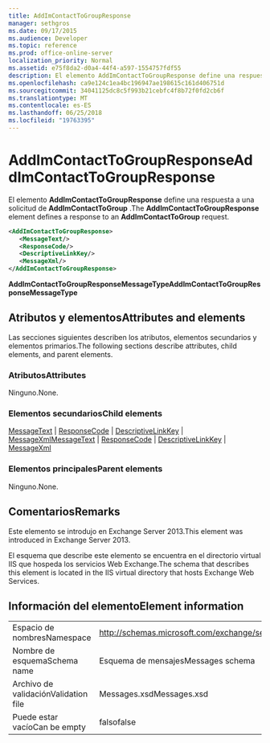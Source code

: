```yaml
---
title: AddImContactToGroupResponse
manager: sethgros
ms.date: 09/17/2015
ms.audience: Developer
ms.topic: reference
ms.prod: office-online-server
localization_priority: Normal
ms.assetid: e75f8da2-d0a4-44f4-a597-1554757fdf55
description: El elemento AddImContactToGroupResponse define una respuesta a una solicitud de AddImContactToGroup.
ms.openlocfilehash: ca9e124c1ea4bc196947ae198615c161d406751d
ms.sourcegitcommit: 34041125dc8c5f993b21cebfc4f8b72f0fd2cb6f
ms.translationtype: MT
ms.contentlocale: es-ES
ms.lasthandoff: 06/25/2018
ms.locfileid: "19763395"
---
```

# <a name="addimcontacttogroupresponse"></a><span data-ttu-id="6af6f-103">AddImContactToGroupResponse</span><span class="sxs-lookup"><span data-stu-id="6af6f-103">AddImContactToGroupResponse</span></span>

<span data-ttu-id="6af6f-104">El elemento **AddImContactToGroupResponse** define una respuesta a una solicitud de **AddImContactToGroup** .</span><span class="sxs-lookup"><span data-stu-id="6af6f-104">The **AddImContactToGroupResponse** element defines a response to an **AddImContactToGroup** request.</span></span> 
  
```XML
<AddImContactToGroupResponse>
   <MessageText/>
   <ResponseCode/>
   <DescriptiveLinkKey/>
   <MessageXml/>
</AddImContactToGroupResponse>
```

 <span data-ttu-id="6af6f-105">**AddImContactToGroupResponseMessageType**</span><span class="sxs-lookup"><span data-stu-id="6af6f-105">**AddImContactToGroupResponseMessageType**</span></span>
## <a name="attributes-and-elements"></a><span data-ttu-id="6af6f-106">Atributos y elementos</span><span class="sxs-lookup"><span data-stu-id="6af6f-106">Attributes and elements</span></span>

<span data-ttu-id="6af6f-107">Las secciones siguientes describen los atributos, elementos secundarios y elementos primarios.</span><span class="sxs-lookup"><span data-stu-id="6af6f-107">The following sections describe attributes, child elements, and parent elements.</span></span>
  
### <a name="attributes"></a><span data-ttu-id="6af6f-108">Atributos</span><span class="sxs-lookup"><span data-stu-id="6af6f-108">Attributes</span></span>

<span data-ttu-id="6af6f-109">Ninguno.</span><span class="sxs-lookup"><span data-stu-id="6af6f-109">None.</span></span>
  
### <a name="child-elements"></a><span data-ttu-id="6af6f-110">Elementos secundarios</span><span class="sxs-lookup"><span data-stu-id="6af6f-110">Child elements</span></span>

<span data-ttu-id="6af6f-111">[MessageText](messagetext.md) | [ResponseCode](responsecode.md) | [DescriptiveLinkKey](descriptivelinkkey.md) | [MessageXml](messagexml.md)</span><span class="sxs-lookup"><span data-stu-id="6af6f-111">[MessageText](messagetext.md) | [ResponseCode](responsecode.md) | [DescriptiveLinkKey](descriptivelinkkey.md) | [MessageXml](messagexml.md)</span></span>
  
### <a name="parent-elements"></a><span data-ttu-id="6af6f-112">Elementos principales</span><span class="sxs-lookup"><span data-stu-id="6af6f-112">Parent elements</span></span>

<span data-ttu-id="6af6f-113">Ninguno.</span><span class="sxs-lookup"><span data-stu-id="6af6f-113">None.</span></span>
  
## <a name="remarks"></a><span data-ttu-id="6af6f-114">Comentarios</span><span class="sxs-lookup"><span data-stu-id="6af6f-114">Remarks</span></span>

<span data-ttu-id="6af6f-115">Este elemento se introdujo en Exchange Server 2013.</span><span class="sxs-lookup"><span data-stu-id="6af6f-115">This element was introduced in Exchange Server 2013.</span></span>
  
<span data-ttu-id="6af6f-116">El esquema que describe este elemento se encuentra en el directorio virtual IIS que hospeda los servicios Web Exchange.</span><span class="sxs-lookup"><span data-stu-id="6af6f-116">The schema that describes this element is located in the IIS virtual directory that hosts Exchange Web Services.</span></span>
  
## <a name="element-information"></a><span data-ttu-id="6af6f-117">Información del elemento</span><span class="sxs-lookup"><span data-stu-id="6af6f-117">Element information</span></span>

|||
|:-----|:-----|
|<span data-ttu-id="6af6f-118">Espacio de nombres</span><span class="sxs-lookup"><span data-stu-id="6af6f-118">Namespace</span></span>  <br/> |http://schemas.microsoft.com/exchange/services/2006/messages  <br/> |
|<span data-ttu-id="6af6f-119">Nombre de esquema</span><span class="sxs-lookup"><span data-stu-id="6af6f-119">Schema name</span></span>  <br/> |<span data-ttu-id="6af6f-120">Esquema de mensajes</span><span class="sxs-lookup"><span data-stu-id="6af6f-120">Messages schema</span></span>  <br/> |
|<span data-ttu-id="6af6f-121">Archivo de validación</span><span class="sxs-lookup"><span data-stu-id="6af6f-121">Validation file</span></span>  <br/> |<span data-ttu-id="6af6f-122">Messages.xsd</span><span class="sxs-lookup"><span data-stu-id="6af6f-122">Messages.xsd</span></span>  <br/> |
|<span data-ttu-id="6af6f-123">Puede estar vacío</span><span class="sxs-lookup"><span data-stu-id="6af6f-123">Can be empty</span></span>  <br/> |<span data-ttu-id="6af6f-124">falso</span><span class="sxs-lookup"><span data-stu-id="6af6f-124">false</span></span>  <br/> |
   

